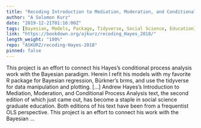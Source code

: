 ```yaml
---
title: "Recoding Introduction to Mediation, Moderation, and Conditional Process Analysis"
author: "A Solomon Kurz"
date: "2019-12-21T01:16:00Z"
tags: [Bayesian, Models, Package, Tidyverse, Social Science, Education]
link: "https://bookdown.org/ajkurz/recoding_Hayes_2018/"
length_weight: "100%"
repo: "ASKURZ/recoding-Hayes-2018"
pinned: false
---
```


This project is an effort to connect his Hayes’s conditional process analysis work with the Bayesian paradigm. Herein I refit his models with my favorite R package for Bayesian regression, Bürkner’s brms, and use the tidyverse for data manipulation and plotting. [...] Andrew Hayes’s Introduction to Mediation, Moderation, and Conditional Process Analysis text, the second edition of which just came out, has become a staple in social science graduate education. Both editions of his text have been from a frequentist OLS perspective. This project is an effort to connect his work with the Bayesian ...
